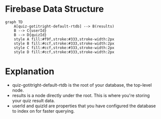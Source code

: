 # Firebase Data Structure

```mermaid
graph TD
    A[quiz-gotitright-default-rtdb] --> B(results)
    B --> C{userId}
    B --> D{quizId}
    style A fill:#f9f,stroke:#333,stroke-width:2px
    style B fill:#ccf,stroke:#333,stroke-width:2px
    style C fill:#ccf,stroke:#333,stroke-width:2px
    style D fill:#ccf,stroke:#333,stroke-width:2px
```

# Explanation

- quiz-gotitright-default-rtdb is the root of your database, the top-level node.
- results is a node directly under the root. This is where you're storing your quiz result data.
- userId and quizId are properties that you have configured the database to index on for faster querying.